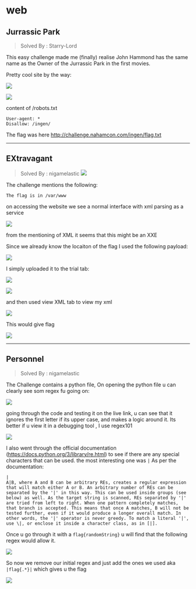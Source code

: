 # web

## Jurrassic Park
> Solved By : Starry-Lord

This easy challenge made me (finally) realise John Hammond has the same name as the Owner of the Jurrassic Park in the first movies. 

Pretty cool site by the way:

![](https://i.imgur.com/ISh20Ne.png)

![](https://i.imgur.com/q5sFVil.png)

content of /robots.txt

```
User-agent: *
Disallow: /ingen/
```

The flag was here http://challenge.nahamcon.com/ingen/flag.txt

----------

## EXtravagant

> Solved By : nigamelastic
![](https://i.imgur.com/rmw9shq.png)

The challenge mentions the following:

```
The flag is in /var/www
```

on accessing the website we see a normal interface with xml parsing as a service

![](https://i.imgur.com/iWDrdSZ.png)

from the mentioning of XML it seems that this might be an XXE

Since we already know the locaiton of the flag I used the following payload:

![](https://i.imgur.com/sqelqWg.png)

I simply uploaded it to the trial tab:

![](https://i.imgur.com/h9WG0EH.png)

![](https://i.imgur.com/90bhiq3.png)

and then used view XML tab to view my xml

![](https://i.imgur.com/z5PUs40.png)

This would give flag

![](https://i.imgur.com/Tp2Wy2s.png)

----------

## Personnel
> Solved By : nigamelastic

The Challenge contains a python file,
On opening the python file u can clearly see som regex fu going on:

![](https://i.imgur.com/mvSfYju.png)

going through the code and testing it on the live link, u can see that it ignores the first letter if its upper case, and makes a logic around it. Its better if u view it in a debugging tool , I use regex101

![](https://i.imgur.com/XuhDSU4.png)

I also went through the official documentation (https://docs.python.org/3/library/re.html) to see if there are any special characters that can be used. the most interesting one was `|`
As per the documentation:

```
|
A|B, where A and B can be arbitrary REs, creates a regular expression that will match either A or B. An arbitrary number of REs can be separated by the '|' in this way. This can be used inside groups (see below) as well. As the target string is scanned, REs separated by '|' are tried from left to right. When one pattern completely matches, that branch is accepted. This means that once A matches, B will not be tested further, even if it would produce a longer overall match. In other words, the '|' operator is never greedy. To match a literal '|', use \|, or enclose it inside a character class, as in [|].
```

Once u go through it with a `flag{randomString}` u will find that the following regex would allow it. 

![](https://i.imgur.com/DN7cuJb.png)

So now we remove our initial regex and just add the ones we used aka `|flag{.*}|`
which gives u the flag

![](https://i.imgur.com/DrWLAJy.png)